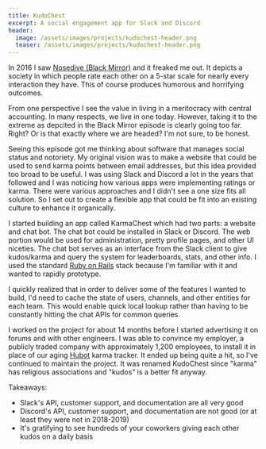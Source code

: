 ```yaml
---
title: KudoChest
excerpt: A social engagement app for Slack and Discord
header:
  image: /assets/images/projects/kudochest-header.png
  teaser: /assets/images/projects/kudochest-header.png
---
```


In 2016 I saw [Nosedive (Black Mirror)](https://en.wikipedia.org/wiki/Nosedive_(Black_Mirror)) and it freaked me out. It depicts a society in which people rate each other on a 5-star scale for nearly every interaction they have. This of course produces humorous and horrifying outcomes.

From one perspective I see the value in living in a meritocracy with central accounting. In many respects, we live in one today. However, taking it to the extreme as depcited in the Black Mirror episode is clearly going too far. Right? Or is that exactly where we are headed? I'm not sure, to be honest.

Seeing this episode got me thinking about software that manages social status and notoriety. My original vision was to make a website that could be used to send karma points between email addresses, but this idea provided too broad to be useful. I was using Slack and Discord a lot in the years that followed and I was noticing how various apps were implementing ratings or karma. There were various approaches and I didn't see a one size fits all solution. So I set out to create a flexible app that could be fit into an existing culture to enhance it organically.

I started building an app called KarmaChest which had two parts: a website and chat bot. The chat bot could be installed in Slack or Discord. The web portion would be used for administration, pretty profile pages, and other UI niceties. The chat bot serves as an interface from the Slack client to give kudos/karma and query the system for leaderboards, stats, and other info. I used the standard [Ruby on Rails](https://rubyonrails.org/) stack because I'm familiar with it and wanted to rapidly prototype.

I quickly realized that in order to deliver some of the features I wanted to build, I'd need to cache the state of users, channels, and other entities for each team. This would enable quick local lookup rather than having to be constantly hitting the chat APIs for common queries.

I worked on the project for about 14 months before I started advertising it on forums and with other engineers. I was able to convince my employer, a publicly traded company with approximately 1,200 employees, to install it in place of our aging [Hubot](https://hubot.github.com/) karma tracker. It ended up being quite a hit, so I've continued to maintain the project. It was renamed KudoChest since "karma" has religious associations and "kudos" is a better fit anyway.

Takeaways:
  * Slack's API, customer support, and documentation are all very good
  * Discord's API, customer support, and documentation are not good (or at least they were not in 2018-2019)
  * It's gratifying to see hundreds of your coworkers giving each other kudos on a daily basis
